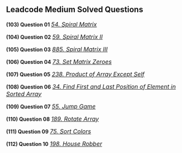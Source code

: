 ## Leadcode Medium Solved Questions

**(103) Question 01** <a href="https://leetcode.com/problems/spiral-matrix/submissions/915652010/" target="_blank" style="font-size: 16px;">_54. Spiral Matrix_</a> <br/>

**(104) Question 02** <a href="https://leetcode.com/problems/spiral-matrix-ii/submissions/915663632/" target="_blank" style="font-size: 16px;">_59. Spiral Matrix II_</a> <br/>

**(105) Question 03** <a href="https://leetcode.com/problems/spiral-matrix-iii/submissions/" target="_blank" style="font-size: 16px;">_885. Spiral Matrix III_</a> <br/>

**(106) Question 04** <a href="https://leetcode.com/problems/set-matrix-zeroes/submissions/916411430/" target="_blank" style="font-size: 16px;">_73. Set Matrix Zeroes_</a> <br/>

**(107) Question 05** <a href="https://leetcode.com/problems/product-of-array-except-self/submissions/916639034/" target="_blank" style="font-size: 16px;">_238. Product of Array Except Self_</a> <br/>

**(108) Question 06** <a href="https://leetcode.com/problems/find-first-and-last-position-of-element-in-sorted-array/submissions/916691826/" target="_blank" style="font-size: 16px;">_34. Find First and Last Position of Element in Sorted Array_</a> <br/>

**(109) Question 07** <a href="https://leetcode.com/problems/find-first-and-last-position-of-element-in-sorted-array/submissions/916691826/" target="_blank" style="font-size: 16px;">_55. Jump Game_</a> <br/>

**(110) Question 08** <a href="https://leetcode.com/problems/rotate-array/submissions/916780818/" target="_blank" style="font-size: 16px;">_189. Rotate Array_</a> <br/> 

**(111) Question 09** <a href="https://leetcode.com/problems/sort-colors/submissions/916801257/" target="_blank" style="font-size: 16px;">_75. Sort Colors_</a> <br/> 

**(112) Question 10** <a href="https://leetcode.com/problems/house-robber/submissions/916900326/" target="_blank" style="font-size: 16px;">_198. House Robber_</a> <br/> 

